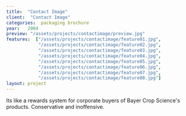 ```yaml
---
title:  "Contact Image"
client:  "Contact Image"
categories:  packaging brochure
year:   2004
preview: "/assets/projects/contactimage/preview.jpg"
features:  ["/assets/projects/contactimage/feature01.jpg",
            "/assets/projects/contactimage/feature02.jpg",
            "/assets/projects/contactimage/feature03.jpg",
            "/assets/projects/contactimage/feature04.jpg",
            "/assets/projects/contactimage/feature05.jpg",
            "/assets/projects/contactimage/feature06.jpg",
            "/assets/projects/contactimage/feature07.jpg",
            "/assets/projects/contactimage/feature08.jpg"]
layout: project
---
```


Its like a rewards system for corporate buyers of Bayer Crop Science's products. Conservative and inoffensive.
